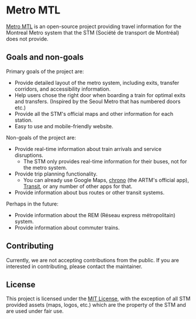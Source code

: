 # Metro MTL

[Metro MTL](https://metro-mtl.ca) is an open-source project providing travel information for the Montreal Metro system that the STM (Société de transport de Montréal) does not provide.

## Goals and non-goals

Primary goals of the project are:

- Provide detailed layout of the metro system, including exits, transfer corridors, and accessibility information.
- Help users chose the right door when boarding a train for optimal exits and transfers. (Inspired by the Seoul Metro that has numbered doors etc.)
- Provide all the STM's official maps and other information for each station.
- Easy to use and mobile-friendly website.

Non-goals of the project are:

- Provide real-time information about train arrivals and service disruptions.
  - The STM only provides real-time information for their buses, not for the metro system.
- Provide trip planning functionality.
  - You can already use Google Maps, [chrono](https://chronoapp.quebec/) (the ARTM's official app), [Transit](https://transitapp.com/), or any number of other apps for that.
- Provide information about bus routes or other transit systems.

Perhaps in the future:

- Provide information about the REM (Réseau express métropolitain) system.
- Provide information about commuter trains.

## Contributing

Currently, we are not accepting contributions from the public. If you are interested in contributing, please contact the maintainer.

## License

This project is licensed under the [MIT License](LICENSE.md), with the exception of all STM provided assets (maps, logos, etc.) which are the property of the STM and are used under fair use.
